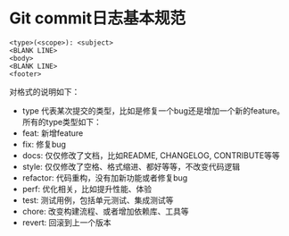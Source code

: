# Git commit日志基本规范

```properties
<type>(<scope>): <subject>
<BLANK LINE>
<body>
<BLANK LINE>
<footer>
```

对格式的说明如下：

- type 代表某次提交的类型，比如是修复一个bug还是增加一个新的feature。所有的type类型如下：
- feat: 新增feature
- fix: 修复bug
- docs: 仅仅修改了文档，比如README, CHANGELOG, CONTRIBUTE等等
- style: 仅仅修改了空格、格式缩进、都好等等，不改变代码逻辑
- refactor: 代码重构，没有加新功能或者修复bug
- perf: 优化相关，比如提升性能、体验
- test: 测试用例，包括单元测试、集成测试等
- chore: 改变构建流程、或者增加依赖库、工具等
- revert: 回滚到上一个版本
